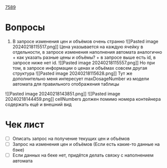 [7589](https://sheykertekh.bitrix24.ru/workgroups/group/85/tasks/task/view/7589/)
# Вопросы
1. В запросе изменения цен и объёмов очень странно
   ![[Pasted image 20240218115517.png]]
   Цена указывается на каждую ячейку в отдельности, в запросе изменения наполнения автомата аналогично + как указать разные цены и объёмы? + в запросе выше есть id, в запросе ниже нет id.
   ![[Pasted image 20240218115557.png]]
Но при том, в запросе информации о ценах и объёмах совсем другая структура
![[Pasted image 20240218115628.png]]
Тут же дополнительно меня интересует maxDosageNumber из модели автомата для правильного отображения таблицы

![[Pasted image 20240218143851.png]]
![[Pasted image 20240218144459.png]]
cellNumbers должен помимо номера контейнера содержать ещё и внешний вид
# Чек лист
- [ ] Описать запрос на получение текущих цен и объёмов
- [ ] Запрос на изменения цен и объёмов (Если есть какие-то данные на бэке)
- [ ] Если данных на беке нет, придётся делать связку с наполнением автомата